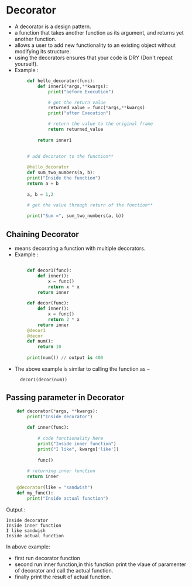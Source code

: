 # **Decorator**
- A decorator is a design pattern.
- a function that takes another function as its argument, and returns yet another function. 
- allows a user to add new functionality to an existing object without modifying its structure.
- using the decorators ensures that your code is DRY (Don't repeat yourself).
- Example : 
~~~Python
        def hello_decorator(func):
            def inner1(*args,**kwargs):
                print("before Execution")

                # get the return value 
                returned_value = func(*args,**kwargs)
                print("after Execution")

                # return the value to the original frame
                return returned_value
         
            return inner1
 
 
        # add decorator to the function**

        @hello_decorator
        def sum_two_numbers(a, b):
        print("Inside the function")
        return a + b
 
        a, b = 1,2
 
        # get the value through return of the function**

        print("Sum =", sum_two_numbers(a, b))
~~~

## **Chaining Decorator**
- means decorating a function with multiple decorators.
- Example : 
~~~Python

        def decor1(func):
            def inner():
                x = func()
                return x * x
            return inner
        
        def decor(func):
            def inner():
                x = func()
                return 2 * x
            return inner
        @decor1
        @decor
        def num():
            return 10
        
        print(num()) // output is 400
~~~
- The above example is similar to calling the function as –


        decor1(decor(num))

## **Passing parameter in Decorator**

~~~Python
    def decorator(*args, **kwargs):
        print("Inside decorator")
        
        def inner(func):
            
            # code functionality here
            print("Inside inner function")
            print("I like", kwargs['like'])
            
            func()
            
        # returning inner function   
        return inner
    
    @decorator(like = "sandwish")
    def my_func():
        print("Inside actual function")
~~~
Output : 
 
    Inside decorator
    Inside inner function
    I like sandwish
    Inside actual function

In above example: 
- first run decorator function
- second run inner function,in this function print the vlaue of paramenter of decorator and call the actual function.
- finally print the result of actual function.